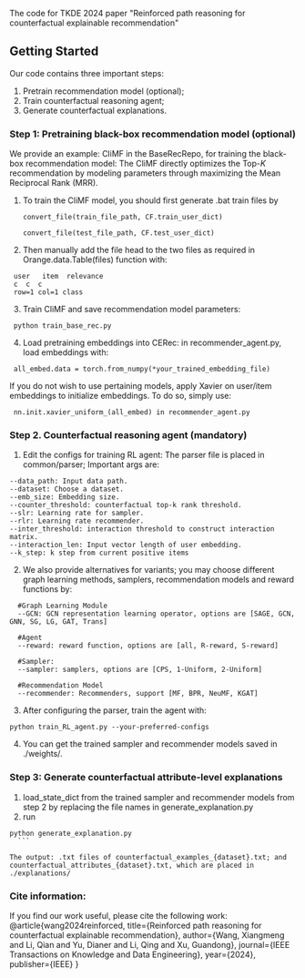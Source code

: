 The code for TKDE 2024 paper "Reinforced path reasoning for counterfactual explainable recommendation"

<!-- GETTING STARTED -->
## Getting Started

Our code contains three important steps: 
1. Pretrain recommendation model (optional); 
2. Train counterfactual reasoning agent; 
3. Generate counterfactual explanations.

### Step 1: Pretraining black-box recommendation model (optional)

We provide an example: CliMF in the BaseRecRepo, for training the black-box recommendation model:
The CliMF directly optimizes the Top-$K$ recommendation by modeling parameters through maximizing the Mean Reciprocal Rank (MRR).

1. To train the CliMF model, you should first generate .bat train files by
    ```
   convert_file(train_file_path, CF.train_user_dict)

   convert_file(test_file_path, CF.test_user_dict)
     ```
2. Then manually add the file head to the two files as required in  Orange.data.Table(files) function with:
  ```
   user   item  relevance
   c  c  c
   row=1 col=1 class
  ```
3. Train CliMF and save recommendation model parameters:
  ```
   python train_base_rec.py 
  ```
4. Load pretraining embeddings into CERec: in recommender_agent.py, load embeddings with:
  ```
   all_embed.data = torch.from_numpy(*your_trained_embedding_file) 
  ```
If you do not wish to use pertaining models, apply Xavier on user/item embeddings to initialize embeddings. To do so, simply use:
  ```
   nn.init.xavier_uniform_(all_embed) in recommender_agent.py 
  ```

### Step 2. Counterfactual reasoning agent (mandatory)

1. Edit the configs for training RL agent:
The parser file is placed in common/parser; Important args are:
  ```
  --data_path: Input data path.
  --dataset: Choose a dataset.
  --emb_size: Embedding size.
  --counter_threshold: counterfactual top-k rank threshold.
  --slr: Learning rate for sampler.
  --rlr: Learning rate recommender.
  --inter_threshold: interaction threshold to construct interaction matrix.
  --interaction_len: Input vector length of user embedding.
  --k_step: k step from current positive items
   ```
2. We also provide alternatives for variants; you may choose different graph learning methods, samplers, recommendation models and reward functions by:
  ```
    #Graph Learning Module
    --GCN: GCN representation learning operator, options are [SAGE, GCN, GNN, SG, LG, GAT, Trans]

    #Agent
    --reward: reward function, options are [all, R-reward, S-reward]

    #Sampler: 
    --sampler: samplers, options are [CPS, 1-Uniform, 2-Uniform]

    #Recommendation Model
    --recommender: Recommenders, support [MF, BPR, NeuMF, KGAT]
  ```
3. After configuring the parser, train the agent with:
  ```
 python train_RL_agent.py --your-preferred-configs
  ```
4. You can get the trained sampler and recommender models saved in ./weights/.

### Step 3: Generate counterfactual attribute-level explanations

1. load_state_dict from the trained sampler and recommender models from step 2 by replacing the file names in generate_explanation.py
2. run
  ```
 python generate_explanation.py
    ```
  ```
  ```
The output: .txt files of counterfactual_examples_{dataset}.txt; and counterfactual_attributes_{dataset}.txt, which are placed in ./explanations/
  ```

### Cite information:
If you find our work useful, please cite the following work:
@article{wang2024reinforced,
  title={Reinforced path reasoning for counterfactual explainable recommendation},
  author={Wang, Xiangmeng and Li, Qian and Yu, Dianer and Li, Qing and Xu, Guandong},
  journal={IEEE Transactions on Knowledge and Data Engineering},
  year={2024},
  publisher={IEEE}
}


